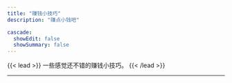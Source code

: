 ```yaml
---
title: "赚钱小技巧"
description: "赚点小钱吧"

cascade:
  showEdit: false
  showSummary: false
---
```


{{< lead >}}
一些感觉还不错的赚钱小技巧。
{{< /lead >}}

---
